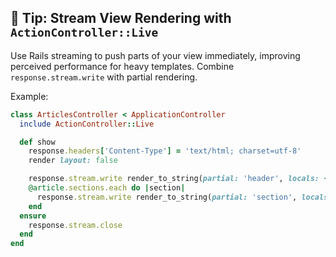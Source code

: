 ## 🚀 Tip: Stream View Rendering with `ActionController::Live`
Use Rails streaming to push parts of your view immediately, improving perceived performance for heavy templates. Combine `response.stream.write` with partial rendering.

Example:

```ruby
class ArticlesController < ApplicationController
  include ActionController::Live

  def show
    response.headers['Content-Type'] = 'text/html; charset=utf-8'
    render layout: false

    response.stream.write render_to_string(partial: 'header', locals: { article: @article })
    @article.sections.each do |section|
      response.stream.write render_to_string(partial: 'section', locals: { section: section })
    end
  ensure
    response.stream.close
  end
end
```